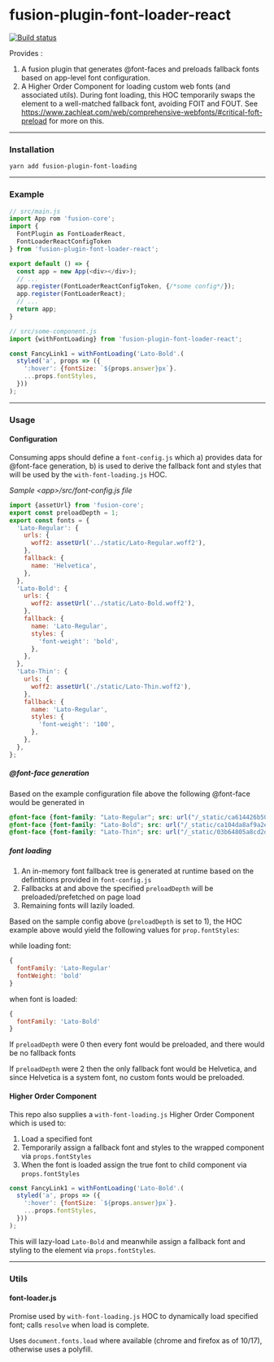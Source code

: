 # fusion-plugin-font-loader-react

[![Build status](https://badge.buildkite.com/a09fc8cc2c13e72534ae4e791fb891753489fb80e02d82021b.svg?branch=master)](https://buildkite.com/uberopensource/fusion-plugin-font-loader-react)

Provides :
1. A fusion plugin that generates @font-faces and preloads fallback fonts based on app-level font configuration.
2. A Higher Order Component for loading custom web fonts (and associated utils). During font loading, this HOC temporarily swaps the element to a well-matched fallback font, avoiding FOIT and FOUT. See https://www.zachleat.com/web/comprehensive-webfonts/#critical-foft-preload for more on this.

---

### Installation

```
yarn add fusion-plugin-font-loading
```

---

### Example

```js
// src/main.js
import App rom 'fusion-core';
import {
  FontPlugin as FontLoaderReact,
  FontLoaderReactConfigToken
} from 'fusion-plugin-font-loader-react';

export default () => {
  const app = new App(<div></div>);
  // ...
  app.register(FontLoaderReactConfigToken, {/*some config*/});
  app.register(FontLoaderReact);
  // ...
  return app;
}

// src/some-component.js
import {withFontLoading} from 'fusion-plugin-font-loader-react';

const FancyLink1 = withFontLoading('Lato-Bold'.(
  styled('a', props => ({
    ':hover': {fontSize: `${props.answer}px`}.
    ...props.fontStyles,
  }))
);
```

---

### Usage

#### Configuration
Consuming apps should define a `font-config.js` which a) provides data for @font-face generation, b) is used to derive the fallback font and styles that will be used by the `with-font-loading.js` HOC.

_Sample \<app\>/src/font-config.js file_
```js
import {assetUrl} from 'fusion-core';
export const preloadDepth = 1;
export const fonts = {
  'Lato-Regular': {
    urls: {
      woff2: assetUrl('../static/Lato-Regular.woff2'),
    },
    fallback: {
      name: 'Helvetica',
    },
  },
  'Lato-Bold': {
    urls: {
      woff2: assetUrl('../static/Lato-Bold.woff2'),
    },
    fallback: {
      name: 'Lato-Regular',
      styles: {
        'font-weight': 'bold',
      },
    },
  },
  'Lato-Thin': {
    urls: {
      woff2: assetUrl('./static/Lato-Thin.woff2'),
    },
    fallback: {
      name: 'Lato-Regular',
      styles: {
        'font-weight': '100',
      },
    },
  },
};
```

##### @font-face generation

Based on the example configuration file above the following @font-face would be generated in <head>

```css
@font-face {font-family: "Lato-Regular"; src: url("/_static/ca614426b50ca7d007056aa00954764b.woff2") format("woff2");}
@font-face {font-family: "Lato-Bold"; src: url("/_static/ca104da8af9a2e0771e8fe2b31f8ec1e.woff2") format("woff2");}
@font-face {font-family: "Lato-Thin"; src: url("/_static/03b64805a8cd2d53fadc5814445c2fb5.woff2") format("woff2");}
```

##### font loading

1. An in-memory font fallback tree is generated at runtime based on the defintitions provided in `font-config.js`
2. Fallbacks at and above the specified `preloadDepth` will be preloaded/prefetched on page load
3. Remaining fonts will lazily loaded.

Based on the sample config above (`preloadDepth` is set to 1), the HOC example above would yield the following values for `prop.fontStyles`:

while loading font:
```js
{
  fontFamily: 'Lato-Regular'
  fontWeight: 'bold'
}
```

when font is loaded:
```js
{
  fontFamily: 'Lato-Bold'
}
```

If `preloadDepth` were 0 then every font would be preloaded, and there would be no fallback fonts

If `preloadDepth` were 2 then the only fallback font would be Helvetica, and since Helvetica is a system font, no custom fonts would be preloaded.

#### Higher Order Component

This repo also supplies a `with-font-loading.js` Higher Order Component which is used to:
1. Load a specified font
2. Temporarily assign a fallback font and styles to the wrapped component via `props.fontStyles`
3. When the font is loaded assign the true font to child component via `props.fontStyles`

```js
const FancyLink1 = withFontLoading('Lato-Bold'.(
  styled('a', props => ({
    ':hover': {fontSize: `${props.answer}px`}.
    ...props.fontStyles,
  }))
);
```

This will lazy-load `Lato-Bold` and meanwhile assign a fallback font and styling to the element via `props.fontStyles`.

---

### Utils

#### font-loader.js

Promise used by `with-font-loading.js` HOC to dynamically load specified font; calls `resolve` when load is complete.

Uses `document.fonts.load` where available (chrome and firefox as of 10/17), otherwise uses a polyfill.









